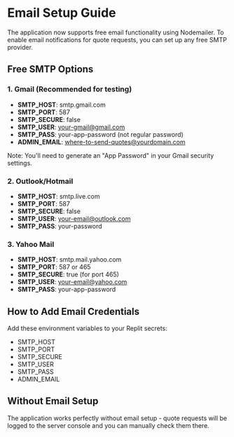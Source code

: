 # Email Setup Guide

The application now supports free email functionality using Nodemailer. To enable email notifications for quote requests, you can set up any free SMTP provider.

## Free SMTP Options

### 1. Gmail (Recommended for testing)
- **SMTP_HOST**: smtp.gmail.com
- **SMTP_PORT**: 587
- **SMTP_SECURE**: false
- **SMTP_USER**: your-gmail@gmail.com
- **SMTP_PASS**: your-app-password (not regular password)
- **ADMIN_EMAIL**: where-to-send-quotes@yourdomain.com

Note: You'll need to generate an "App Password" in your Gmail security settings.

### 2. Outlook/Hotmail
- **SMTP_HOST**: smtp.live.com
- **SMTP_PORT**: 587
- **SMTP_SECURE**: false
- **SMTP_USER**: your-email@outlook.com
- **SMTP_PASS**: your-password

### 3. Yahoo Mail
- **SMTP_HOST**: smtp.mail.yahoo.com
- **SMTP_PORT**: 587 or 465
- **SMTP_SECURE**: true (for port 465)
- **SMTP_USER**: your-email@yahoo.com
- **SMTP_PASS**: your-app-password

## How to Add Email Credentials

Add these environment variables to your Replit secrets:
- SMTP_HOST
- SMTP_PORT
- SMTP_SECURE
- SMTP_USER
- SMTP_PASS
- ADMIN_EMAIL

## Without Email Setup

The application works perfectly without email setup - quote requests will be logged to the server console and you can manually check them there.